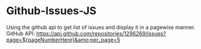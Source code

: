 # Github-Issues-JS
Using the github api to get list of issues and display it in a pagewise manner. GitHub API:  https://api.github.com/repositories/1296269/issues?page=${pageNumberHere}&amp;per_page=5

